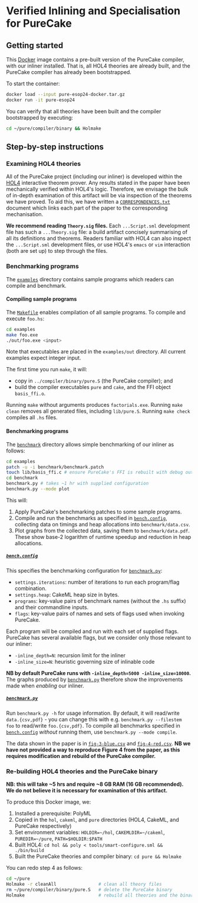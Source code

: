# Verified Inlining and Specialisation for PureCake

## Getting started

This [Docker](https://www.docker.com/) image contains a pre-built version of
the PureCake compiler, with our inliner installed.  That is, all HOL4 theories
are already built, and the PureCake compiler has already been bootstrapped.

To start the container:
```bash
docker load --input pure-esop24-docker.tar.gz
docker run -it pure-esop24
```

You can verify that all theories have been built and the compiler bootstrapped
by executing:
```bash
cd ~/pure/compiler/binary && Holmake
```


## Step-by-step instructions


### Examining HOL4 theories

All of the PureCake project (including our inliner) is developed within the
[HOL4](http://hol-theorem-prover.org/) interactive theorem prover.  Any results
stated in the paper have been mechanically verified within HOL4's logic.
Therefore, we envisage the bulk of in-depth examination of this artifact will
be via inspection of the theorems we have proved.  To aid this, we have written
a [`CORRESPONDENCES.txt`](CORRESPONDENCES.txt) document which links each part
of the paper to the corresponding mechanisation.

**We recommend reading `Theory.sig` files.**
Each `...Script.sml` development file has such a `...Theory.sig` file: a build
artifact concisely summarising of all its definitions and theorems.  Readers
familiar with HOL4 can also inspect the `...Script.sml` development files, or
use HOL4's `emacs` or `vim` interaction (both are set up) to step through the
files.


### Benchmarking programs

The [`examples`](examples) directory contains sample programs which readers can
compile and benchmark.


#### Compiling sample programs

The [`Makefile`](examples/Makefile) enables compilation of all sample programs.
To compile and execute `foo.hs`:
```bash
cd examples
make foo.exe
./out/foo.exe <input>
```
Note that executables are placed in the `examples/out` directory.
All current examples expect integer input.

The first time you run `make`, it will:
 - copy in `../compiler/binary/pure.S` (the PureCake compiler); and
 - build the compiler executables `pure` and `cake`, and the FFI object
   `basis_ffi.o`.

Running `make` without arguments produces `factorials.exe`. Running `make
clean` removes all generated files, including `lib/pure.S`. Running `make
check` compiles all `.hs` files.

#### Benchmarking programs

The [`benchmark`](examples/benchmark) directory allows simple benchmarking of
our inliner as follows:
```bash
cd examples
patch -u -i benchmark/benchmark.patch
touch lib/basis_ffi.c # ensure PureCake's FFI is rebuilt with debug output enabled
cd benchmark
benchmark.py # takes ~1 hr with supplied configuration
benchmark.py --mode plot
```
This will:
1. Apply PureCake's benchmarking patches to some sample programs.
2. Compile and run the benchmarks as specified in
   [`bench.config`](examples/benchmark/bench.config), collecting data on
   timings and heap allocations into `benchmark/data.csv`.
3. Plot graphs from the collected data, saving them to `benchmark/data.pdf`.
   These show base-2 logarithm of runtime speedup and reduction in heap
   allocations.

##### [`bench.config`](examples/benchmark/bench.config)

This specifies the benchmarking configuration for
[`benchmark.py`](examples/benchmark/benchmark.py):
- `settings.iterations`: number of iterations to run each program/flag
  combination.
- `settings.heap`: CakeML heap size in bytes.
- `programs`: key-value pairs of benchmark names (without the `.hs` suffix) and
  their commandline inputs.
- `flags`: key-value pairs of names and sets of flags used when invoking
  PureCake.

Each program will be compiled and run with each set of supplied flags.
PureCake has several available flags, but we consider only those relevant to
our inliner:
- `-inline_depth=N`: recursion limit for the inliner
- `-inline_size=N`: heuristic governing size of inlinable code

**NB by default PureCake runs with `-inline_depth=5000 -inline_size=10000`.**
The graphs produced by [`benchmark.py`](examples/benchmark/benchmark.py)
therefore show the improvements made when *enabling* our inliner.

##### [`benchmark.py`](examples/benchmark/benchmark.py)

Run `benchmark.py -h` for usage information.  By default, it will read/write
`data.{csv,pdf}` - you can change this with e.g. `benchmark.py --filestem foo`
to read/write `foo.{csv,pdf}`.  To compile all benchmarks specified in
[`bench.config`](examples/benchmark/bench.config) *without* running them, use
`benchmark.py --mode compile`.

The data shown in the paper is in
[`fig-3-blue.csv`](examples/benchmark/fig-3-blue.csv) and
[`fig-4-red.csv`](examples/benchmark/fig-4-red.csv).
**NB we have not provided a way to reproduce Figure 4 from the paper, as this
requires modification and rebuild of the PureCake compiler.**


### Re-building HOL4 theories and the PureCake binary

**NB: this will take ~5 hrs and require ~8 GB RAM (16 GB recommended). We do
not believe it is necessary for examination of this artifact.**

To produce this Docker image, we:
 1. Installed a prerequisite: PolyML
 2. Copied in the `hol`, `cakeml`, and `pure` directories (HOL4, CakeML, and
    PureCake respectively)
 3. Set environment variables: `HOLDIR=~/hol`, `CAKEMLDIR=~/cakeml`,
    `PUREDIR=~/pure`, `PATH=$HOLDIR:$PATH`
 3. Built HOL4: `cd hol && poly < tools/smart-configure.sml && ./bin/build`
 4. Built the PureCake theories and compiler binary: `cd pure && Holmake`

You can redo step 4 as follows:
```bash
cd ~/pure
Holmake -r cleanAll                # clean all theory files
rm ~/pure/compiler/binary/pure.S   # delete the PureCake binary
Holmake                            # rebuild all theories and the binary
```

